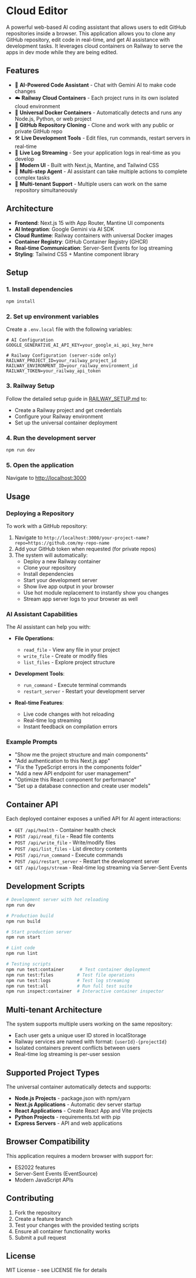 # Cloud Editor

A powerful web-based AI coding assistant that allows users to edit GitHub repositories inside a browser. This application allows you to clone any GitHub repository, edit code in real-time, and get AI assistance with development tasks. It leverages cloud containers on Railway to serve the apps in dev mode while they are being edited.

## Features

- 🤖 **AI-Powered Code Assistant** - Chat with Gemini AI to make code changes
- ☁️ **Railway Cloud Containers** - Each project runs in its own isolated cloud environment
- 🐳 **Universal Docker Containers** - Automatically detects and runs any Node.js, Python, or web project
- 📂 **GitHub Repository Cloning** - Clone and work with any public or private GitHub repo
- 🛠️ **Live Development Tools** - Edit files, run commands, restart servers in real-time
- 📡 **Live Log Streaming** - See your application logs in real-time as you develop
- 🎨 **Modern UI** - Built with Next.js, Mantine, and Tailwind CSS
- 🔄 **Multi-step Agent** - AI assistant can take multiple actions to complete complex tasks
- 👥 **Multi-tenant Support** - Multiple users can work on the same repository simultaneously

## Architecture

- **Frontend**: Next.js 15 with App Router, Mantine UI components
- **AI Integration**: Google Gemini via AI SDK
- **Cloud Runtime**: Railway containers with universal Docker images
- **Container Registry**: GitHub Container Registry (GHCR)
- **Real-time Communication**: Server-Sent Events for log streaming
- **Styling**: Tailwind CSS + Mantine component library

## Setup

### 1. Install dependencies

```bash
npm install
```

### 2. Set up environment variables

Create a `.env.local` file with the following variables:

```env
# AI Configuration
GOOGLE_GENERATIVE_AI_API_KEY=your_google_ai_api_key_here

# Railway Configuration (server-side only)
RAILWAY_PROJECT_ID=your_railway_project_id
RAILWAY_ENVIRONMENT_ID=your_railway_environment_id
RAILWAY_TOKEN=your_railway_api_token
```

### 3. Railway Setup

Follow the detailed setup guide in [RAILWAY_SETUP.md](./RAILWAY_SETUP.md) to:

- Create a Railway project and get credentials
- Configure your Railway environment
- Set up the universal container deployment

### 4. Run the development server

```bash
npm run dev
```

### 5. Open the application

Navigate to [http://localhost:3000](http://localhost:3000)

## Usage

### Deploying a Repository

To work with a GitHub repository:

1. Navigate to `http://localhost:3000/your-project-name?repo=https://github.com/my-repo-name`
2. Add your GitHub token when requested (for private repos)
3. The system will automatically:
   - Deploy a new Railway container
   - Clone your repository
   - Install dependencies
   - Start your development server
   - Show live app output in your browser
   - Use hot module replacement to instantly show you changes
   - Stream app server logs to your browser as well

### AI Assistant Capabilities

The AI assistant can help you with:

- **File Operations**:

  - `read_file` - View any file in your project
  - `write_file` - Create or modify files
  - `list_files` - Explore project structure

- **Development Tools**:
  - `run_command` - Execute terminal commands
  - `restart_server` - Restart your development server
- **Real-time Features**:
  - Live code changes with hot reloading
  - Real-time log streaming
  - Instant feedback on compilation errors

### Example Prompts

- "Show me the project structure and main components"
- "Add authentication to this Next.js app"
- "Fix the TypeScript errors in the components folder"
- "Add a new API endpoint for user management"
- "Optimize this React component for performance"
- "Set up a database connection and create user models"

## Container API

Each deployed container exposes a unified API for AI agent interactions:

- `GET /api/health` - Container health check
- `POST /api/read_file` - Read file contents
- `POST /api/write_file` - Write/modify files
- `POST /api/list_files` - List directory contents
- `POST /api/run_command` - Execute commands
- `POST /api/restart_server` - Restart the development server
- `GET /api/logs/stream` - Real-time log streaming via Server-Sent Events

## Development Scripts

```bash
# Development server with hot reloading
npm run dev

# Production build
npm run build

# Start production server
npm run start

# Lint code
npm run lint

# Testing scripts
npm run test:container      # Test container deployment
npm run test:files         # Test file operations
npm run test:logs          # Test log streaming
npm run test:all           # Run full test suite
npm run inspect:container  # Interactive container inspector
```

## Multi-tenant Architecture

The system supports multiple users working on the same repository:

- Each user gets a unique user ID stored in localStorage
- Railway services are named with format: `{userId}-{projectId}`
- Isolated containers prevent conflicts between users
- Real-time log streaming is per-user session

## Supported Project Types

The universal container automatically detects and supports:

- **Node.js Projects** - package.json with npm/yarn
- **Next.js Applications** - Automatic dev server startup
- **React Applications** - Create React App and Vite projects
- **Python Projects** - requirements.txt with pip
- **Express Servers** - API and web applications

## Browser Compatibility

This application requires a modern browser with support for:

- ES2022 features
- Server-Sent Events (EventSource)
- Modern JavaScript APIs

## Contributing

1. Fork the repository
2. Create a feature branch
3. Test your changes with the provided testing scripts
4. Ensure all container functionality works
5. Submit a pull request

## License

MIT License - see LICENSE file for details
